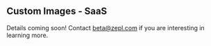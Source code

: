 ## Custom Images - SaaS

Details coming soon! Contact beta@zepl.com if you are interesting in learning more.
